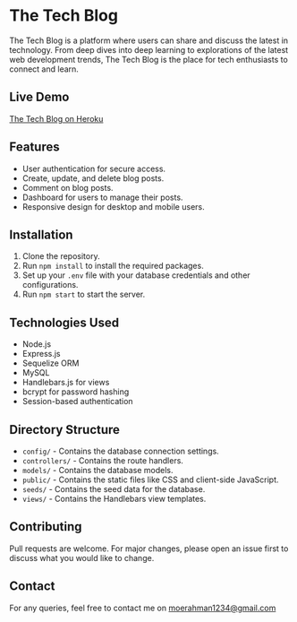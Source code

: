 # The Tech Blog

The Tech Blog is a platform where users can share and discuss the latest in technology. From deep dives into deep learning to explorations of the latest web development trends, The Tech Blog is the place for tech enthusiasts to connect and learn.

## Live Demo

[The Tech Blog on Heroku](https://tech-blog-bc-70d3f8824fea.herokuapp.com/)

## Features

- User authentication for secure access.
- Create, update, and delete blog posts.
- Comment on blog posts.
- Dashboard for users to manage their posts.
- Responsive design for desktop and mobile users.

## Installation

1. Clone the repository.
2. Run `npm install` to install the required packages.
3. Set up your `.env` file with your database credentials and other configurations.
4. Run `npm start` to start the server.

## Technologies Used

- Node.js
- Express.js
- Sequelize ORM
- MySQL
- Handlebars.js for views
- bcrypt for password hashing
- Session-based authentication

## Directory Structure

- `config/` - Contains the database connection settings.
- `controllers/` - Contains the route handlers.
- `models/` - Contains the database models.
- `public/` - Contains the static files like CSS and client-side JavaScript.
- `seeds/` - Contains the seed data for the database.
- `views/` - Contains the Handlebars view templates.

## Contributing

Pull requests are welcome. For major changes, please open an issue first to discuss what you would like to change.

## Contact

For any queries, feel free to contact me on moerahman1234@gmail.com
